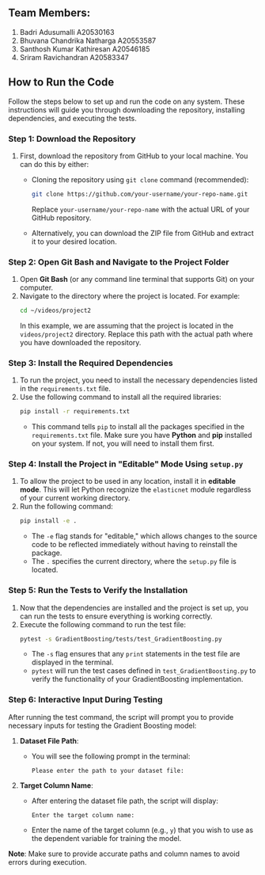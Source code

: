## Team Members:
1. Badri Adusumalli A20530163
2. Bhuvana Chandrika Natharga A20553587
3. Santhosh Kumar Kathiresan A20546185
4. Sriram Ravichandran A20583347




## How to Run the Code

Follow the steps below to set up and run the code on any system. These instructions will guide you through downloading the repository, installing dependencies, and executing the tests.

### Step 1: Download the Repository

1. First, download the repository from GitHub to your local machine. You can do this by either:
   - Cloning the repository using `git clone` command (recommended):
     ```bash
     git clone https://github.com/your-username/your-repo-name.git
     ```
     Replace `your-username/your-repo-name` with the actual URL of your GitHub repository.

   - Alternatively, you can download the ZIP file from GitHub and extract it to your desired location.
  
### Step 2: Open Git Bash and Navigate to the Project Folder

1. Open **Git Bash** (or any command line terminal that supports Git) on your computer.
2. Navigate to the directory where the project is located. For example:
   ```bash
   cd ~/videos/project2
   ```
   In this example, we are assuming that the project is located in the `videos/project2` directory. Replace this path with the actual path where you have downloaded the repository.

### Step 3: Install the Required Dependencies

1. To run the project, you need to install the necessary dependencies listed in the `requirements.txt` file.
2. Use the following command to install all the required libraries:
   ```bash
   pip install -r requirements.txt
   ```
   - This command tells `pip` to install all the packages specified in the `requirements.txt` file. Make sure you have **Python** and **pip** installed on your system. If not, you will need to install them first.

### Step 4: Install the Project in "Editable" Mode Using `setup.py`

1. To allow the project to be used in any location, install it in **editable mode**. This will let Python recognize the `elasticnet` module regardless of your current working directory.
2. Run the following command:
   ```bash
   pip install -e .
   ```
   - The `-e` flag stands for "editable," which allows changes to the source code to be reflected immediately without having to reinstall the package.
   - The `.` specifies the current directory, where the `setup.py` file is located.

### Step 5: Run the Tests to Verify the Installation

1. Now that the dependencies are installed and the project is set up, you can run the tests to ensure everything is working correctly.
2. Execute the following command to run the test file:
   ```bash
   pytest -s GradientBoosting/tests/test_GradientBoosting.py
   ```
   - The `-s` flag ensures that any `print` statements in the test file are displayed in the terminal.
   - `pytest` will run the test cases defined in `test_GradientBoosting.py` to verify the functionality of your GradientBoosting implementation.

### **Step 6: Interactive Input During Testing**

After running the test command, the script will prompt you to provide necessary inputs for testing the Gradient Boosting model:

1. **Dataset File Path**:  
   - You will see the following prompt in the terminal:  
     ```
     Please enter the path to your dataset file:
     ```

2. **Target Column Name**:  
   - After entering the dataset file path, the script will display:  
     ```
     Enter the target column name:
     ```
   - Enter the name of the target column (e.g., `y`) that you wish to use as the dependent variable for training the model.

**Note**: Make sure to provide accurate paths and column names to avoid errors during execution.
